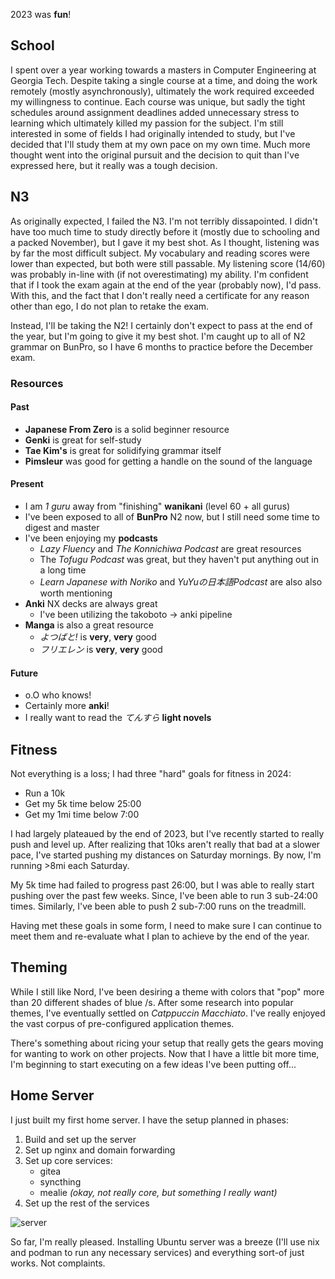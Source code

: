 2023 was **fun**!

## School

I spent over a year working towards a masters in Computer Engineering at Georgia
Tech. Despite taking a single course at a time, and doing the work remotely
(mostly asynchronously), ultimately the work required exceeded my willingness to
continue. Each course was unique, but sadly the tight schedules around
assignment deadlines added unnecessary stress to learning which ultimately
killed my passion for the subject. I'm still interested in some of fields I had
originally intended to study, but I've decided that I'll study them at my own
pace on my own time. Much more thought went into the original pursuit and the
decision to quit than I've expressed here, but it really was a tough decision.

## N3

As originally expected, I failed the N3. I'm not terribly dissapointed. I didn't
have too much time to study directly before it (mostly due to schooling and a
packed November), but I gave it my best shot. As I thought, listening was by far
the most difficult subject. My vocabulary and reading scores were lower than
expected, but both were still passable. My listening score (14/60) was probably
in-line with (if not overestimating) my ability. I'm confident that if I took
the exam again at the end of the year (probably now), I'd pass. With this, and
the fact that I don't really need a certificate for any reason other than ego, I
do not plan to retake the exam.

Instead, I'll be taking the N2! I certainly don't expect to pass at the end of
the year, but I'm going to give it my best shot. I'm caught up to all of N2
grammar on BunPro, so I have 6 months to practice before the December exam.

### Resources

#### Past

- **Japanese From Zero** is a solid beginner resource
- **Genki** is great for self-study
- **Tae Kim's** is great for solidifying grammar itself
- **Pimsleur** was good for getting a handle on the sound of the language

#### Present

- I am _1 guru_ away from "finishing" **wanikani** (level 60 + all gurus)
- I've been exposed to all of **BunPro** N2 now, but I still need some time to
  digest and master
- I've been enjoying my **podcasts**
  - _Lazy Fluency_ and _The Konnichiwa Podcast_ are great resources
  - The _Tofugu Podcast_ was great, but they haven't put anything out in a long
    time
  - _Learn Japanese with Noriko_ and _YuYuの日本語Podcast_ are also also worth
    mentioning
- **Anki** NX decks are always great
  - I've been utilizing the takoboto -> anki pipeline
- **Manga** is also a great resource
  - _よつばと!_ is **very**, **very** good
  - _フリエレン_ is **very**, **very** good

#### Future

- o.O who knows!
- Certainly more **anki**!
- I really want to read the _てんすら_ **light novels**

## Fitness

Not everything is a loss; I had three "hard" goals for fitness in 2024:

- Run a 10k
- Get my 5k time below 25:00
- Get my 1mi time below 7:00

I had largely plateaued by the end of 2023, but I've recently started to really
push and level up. After realizing that 10ks aren't really that bad at a slower
pace, I've started pushing my distances on Saturday mornings. By now, I'm
running >8mi each Saturday.

My 5k time had failed to progress past 26:00, but I was able to really start
pushing over the past few weeks. Since, I've been able to run 3 sub-24:00 times.
Similarly, I've been able to push 2 sub-7:00 runs on the treadmill.

Having met these goals in some form, I need to make sure I can continue to meet
them and re-evaluate what I plan to achieve by the end of the year.

## Theming

While I still like Nord, I've been desiring a theme with colors that "pop" more
than 20 different shades of blue /s. After some research into popular themes,
I've eventually settled on _Catppuccin Macchiato_. I've really enjoyed the vast
corpus of pre-configured application themes.

There's something about ricing your setup that really gets the gears moving for
wanting to work on other projects. Now that I have a little bit more time, I'm
beginning to start executing on a few ideas I've been putting off...

## Home Server

I just built my first home server. I have the setup planned in phases:

1. Build and set up the server
2. Set up nginx and domain forwarding
3. Set up core services:
   - gitea
   - syncthing
   - mealie _(okay, not really core, but something I really want)_
4. Set up the rest of the services

![server](/blog/2023_retro/server.png)

So far, I'm really pleased. Installing Ubuntu server was a breeze (I'll use nix
and podman to run any necessary services) and everything sort-of just works. Not
complaints.
